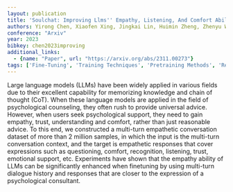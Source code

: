 ```yaml
---
layout: publication
title: 'Soulchat: Improving Llms'' Empathy, Listening, And Comfort Abilities Through Fine-tuning With Multi-turn Empathy Conversations'
authors: Yirong Chen, Xiaofen Xing, Jingkai Lin, Huimin Zheng, Zhenyu Wang, Qi Liu, Xiangmin Xu
conference: "Arxiv"
year: 2023
bibkey: chen2023improving
additional_links:
  - {name: "Paper", url: "https://arxiv.org/abs/2311.00273"}
tags: ['Fine-Tuning', 'Training Techniques', 'Pretraining Methods', 'Reinforcement Learning']
---
```

Large language models (LLMs) have been widely applied in various fields due
to their excellent capability for memorizing knowledge and chain of thought
(CoT). When these language models are applied in the field of psychological
counseling, they often rush to provide universal advice. However, when users
seek psychological support, they need to gain empathy, trust, understanding and
comfort, rather than just reasonable advice. To this end, we constructed a
multi-turn empathetic conversation dataset of more than 2 million samples, in
which the input is the multi-turn conversation context, and the target is
empathetic responses that cover expressions such as questioning, comfort,
recognition, listening, trust, emotional support, etc. Experiments have shown
that the empathy ability of LLMs can be significantly enhanced when finetuning
by using multi-turn dialogue history and responses that are closer to the
expression of a psychological consultant.
